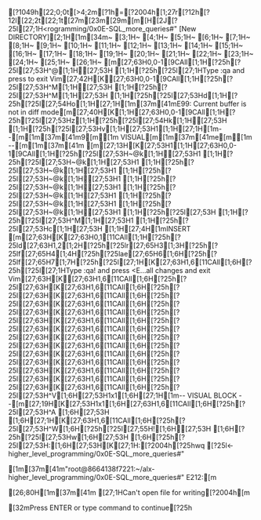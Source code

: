 [?1049h[22;0;0t[>4;2m[?1h=[?2004h[1;27r[?12h[?12l[22;2t[22;1t[27m[23m[29m[m[H[2J[?25l[27;1H<rogramming/0x0E-SQL_more_queries#" [New DIRECTORY][2;1H[1m[34m~                                                                               [3;1H~                                                                               [4;1H~                                                                               [5;1H~                                                                               [6;1H~                                                                               [7;1H~                                                                               [8;1H~                                                                               [9;1H~                                                                               [10;1H~                                                                               [11;1H~                                                                               [12;1H~                                                                               [13;1H~                                                                               [14;1H~                                                                               [15;1H~                                                                               [16;1H~                                                                               [17;1H~                                                                               [18;1H~                                                                               [19;1H~                                                                               [20;1H~                                                                               [21;1H~                                                                               [22;1H~                                                                               [23;1H~                                                                               [24;1H~                                                                               [25;1H~                                                                               [26;1H~                                                                               [m[27;63H0,0-1[9CAll[1;1H[?25h[?25l[27;53H^@[1;1H[27;53H  [1;1H[?25h[?25l[27;1HType  :qa  and press <Enter> to exit Vim[27;42H[K[27;63H0,0-1[9CAll[1;1H[?25h[?25l[27;53H^M[1;1H[27;53H  [1;1H[?25h[?25l[27;53H^M[1;1H[27;53H  [1;1H[?25h[?25l[27;53Hd[1;1H[?25h[?25l[27;54Ho[1;1H[27;1H[1m[37m[41mE99: Current buffer is not in diff mode[m[27;40H[K[1;1H[27;63H0,0-1[9CAll[1;1H[?25h[?25l[27;53Hz[1;1H[?25h[?25l[27;54Hk[1;1H[27;53H  [1;1H[?25h[?25l[27;53Hv[1;1H[27;53H1[1;1H[27;1H[1m--[m[1m[37m[41m9[m[1m VISUAL[m[1m[37m[41me[m[1m --[m[1m[37m[41m [m[27;13H[K[27;53H1[1;1H[27;63H0,0-1[9CAll[1;1H[?25h[?25l[27;53H~@k[1;1H[27;53H1  [1;1H[?25h[?25l[27;53H~@k[1;1H[27;53H1  [1;1H[?25h[?25l[27;53H~@k[1;1H[27;53H1  [1;1H[?25h[?25l[27;53H~@k[1;1H[27;53H1  [1;1H[?25h[?25l[27;53H~@k[1;1H[27;53H1  [1;1H[?25h[?25l[27;53H~@k[1;1H[27;53H1  [1;1H[?25h[?25l[27;53H~@k[1;1H[27;53H1  [1;1H[?25h[?25l[27;53H~@k[1;1H[27;53H1  [1;1H[?25h[?25l[27;53H [1;1H[?25h[?25l[27;53H^M[1;1H[27;53H1 [1;1H[?25h[?25l[27;53Hc[1;1H[27;53H [1;1H[27;4H[1mINSERT [m[27;63H[K[27;63H0,1[11CAll[1;1H[?25h[?25ld[27;63H1,2[1;2H[?25h[?25lr[27;65H3[1;3H[?25h[?25lf[27;65H4[1;4H[?25h[?25lae[27;65H6[1;6H[?25h[?25lf[27;65H7[1;7H[?25h[?25l[27;1H[K[27;63H1,6[11CAll[1;6H[?25h[?25l[27;1HType  :qa!  and press <E...all changes and exit Vim[27;63H[K[27;63H1,6[11CAll[1;6H[?25h[?25l[27;63H[K[27;63H1,6[11CAll[1;6H[?25h[?25l[27;63H[K[27;63H1,6[11CAll[1;6H[?25h[?25l[27;63H[K[27;63H1,6[11CAll[1;6H[?25h[?25l[27;63H[K[27;63H1,6[11CAll[1;6H[?25h[?25l[27;63H[K[27;63H1,6[11CAll[1;6H[?25h[?25l[27;63H[K[27;63H1,6[11CAll[1;6H[?25h[?25l[27;63H[K[27;63H1,6[11CAll[1;6H[?25h[?25l[27;63H[K[27;63H1,6[11CAll[1;6H[?25h[?25l[27;63H[K[27;63H1,6[11CAll[1;6H[?25h[?25l[27;63H[K[27;63H1,6[11CAll[1;6H[?25h[?25l[27;63H[K[27;63H1,6[11CAll[1;6H[?25h[?25l[27;63H[K[27;63H1,6[11CAll[1;6H[?25h[?25l[27;63H[K[27;63H1,6[11CAll[1;6H[?25h[?25l[27;53H^V[1;6H[27;53H1x1[1;6H[27;1H[1m-- VISUAL BLOCK --[m[27;19H[K[27;53H1x1[1;6H[27;63H1,6[11CAll[1;6H[?25h[?25l[27;53H^A [1;6H[27;53H  [1;6H[27;1H[K[27;63H1,6[11CAll[1;6H[?25h[?25l[27;53H^W[1;6H[?25h[?25l[27;55H![1;6H[27;53H   [1;6H[?25h[?25l[27;53Hw[1;6H[27;53H [1;6H[?25h[?25l[27;53H:[1;6H[27;53H[K[27;1H:[?2004h[?25hwq[?25l<-higher_level_programming/0x0E-SQL_more_queries#"
[1m[37m[41m"root@8664138f7221:~/alx-higher_level_programming/0x0E-SQL_more_queries#" E212:[m
[26;80H[1m[37m[41m [27;1HCan't open file for writing[?2004h[m
[32mPress ENTER or type command to continue[?25h